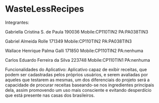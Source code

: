 # WasteLessRecipes

Integrantes:

Gabriella Cristina S. de Paula 190036 Mobile:CP110TIN2 PA:PA038TIN3

Gabriel Almeida Rolle  171349 Mobile:CP110TIN2 PA:PA038TIN3

Wallace Henrique Palma Galli  171850 Mobile:CP110TIN2 PA:nenhuma

Carlos Eduardo Ferreira da Silva  223748 Mobile:CP110TIN1 PA:nenhuma



Funcionalidades do Aplicativo:
Aplicativo capaz de exibir receitas, que podem ser cadastradas pelos próprios usuários, e serem avaliadas por aqueles que testarem as mesmas, um dos diferenciais do projeto será a capacidade de procurar receitas baseando-se nos ingredientes principais dela, assim promovendo um uso mais consciente e evitando desperdício que está presente nas casas dos brasileiros.




